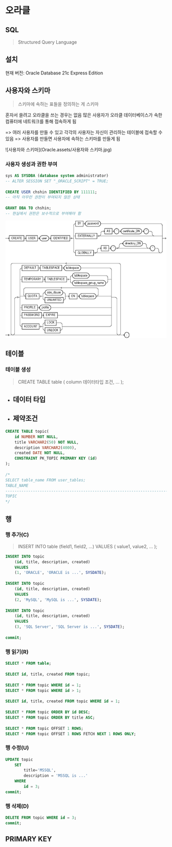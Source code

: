# 오라클

## SQL
> Structured Query Language



## 설치

현재 버전: Oracle Database 21c Express Edition



## 사용자와 스키마

> 스키마에 속하는 표들을 정의하는 게 스키마

혼자서 쓸려고 오라클을 쓰는 경우는 없음
많은 사용자가 오라클 데이터베이스가 속한 컴퓨터에 네트워크를 통해 접속하게 됨

=> 여러 사용자를 만들 수 있고 각각의 사용자는 자신이 관리하는 테이블에 접속할 수 있음
=> 사용자를 만들면 사용자에 속하는 스키마를 만들게 됨

![사용자와 스키마](Oracle.assets/사용자와 스키마.jpg)



### 사용자 생성과 권한 부여

```sql
sys AS SYSDBA (database system administrator)
-- ALTER SESSION SET "_ORACLE_SCRIPT" = TRUE;

CREATE USER chshin IDENTIFIED BY 111111;
-- 아직 아무런 권한이 부여되지 않은 상태

GRANT DBA TO chshin;
-- 현실에서 권한은 보수적으로 부여해야 함
```
![create_user](Oracle.assets/create_user.gif)



## 테이블

### 테이블 생성
> CREATE TABLE table (
> 	column 데이터타입 조건,
> 	...
> );
- 데이터 타입
  - 
- 제약조건
  - 
```sql
CREATE TABLE topic(
	id NUMBER NOT NULL,
    title VARCHAR2(50) NOT NULL,
    description VARCHAR2(4000),
    created DATE NOT NULL,
	CONSTRAINT PK_TOPIC PRIMARY KEY (id)
);

/*
SELECT table_name FROM user_tables;
TABLE_NAME
--------------------------------------------------------------------------------
TOPIC
*/
```



## 행
### 행 추가(C)
> INSERT INTO table
> 	(field1, field2, ...)
> 	VALUES (
> 		value1,
> 		value2,
> 		...
> 	);

```sql
INSERT INTO topic
	(id, title, description, created)
	VALUES
	(1, 'ORACLE', 'ORACLE is ...', SYSDATE);

INSERT INTO topic
	(id, title, description, created)
	VALUES
	(2, 'MySQL', 'MySQL is ...', SYSDATE);

INSERT INTO topic
	(id, title, description, created)
	VALUES
	(3, 'SQL Server', 'SQL Server is ...', SYSDATE);

commit;
```



### 행 읽기(R)
```sql
SELECT * FROM table;

SELECT id, title, created FROM topic;

SELECT * FROM topic WHERE id = 1;
SELECT * FROM topic WHERE id > 1;

SELECT id, title, created FROM topic WHERE id = 1;

SELECT * FROM topic ORDER BY id DESC;
SELECT * FROM topic ORDER BY title ASC;

SELECT * FROM topic OFFSET 1 ROWS;
SELECT * FROM topic OFFSET 1 ROWS FETCH NEXT 1 ROWS ONLY;
```



### 행 수정(U)
```sql
UPDATE topic
	SET
		title='MSSQL',
		description = 'MSSQL is ...'
	WHERE
		id = 3;
commit;
```



### 행 삭제(D)
```sql
DELETE FROM topic WHERE id = 3;
commit;
```



## PRIMARY KEY

